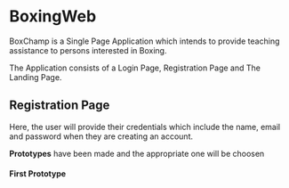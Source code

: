 # BoxingWeb
BoxChamp is a Single Page Application which intends to provide teaching assistance to persons interested in Boxing.

The Application consists of a Login Page, Registration Page and The Landing Page.

## Registration Page

Here, the user will provide their credentials which include the name, email and password  when they are creating an account.

**Prototypes** have been made and the appropriate one will be choosen

#### First Prototype
